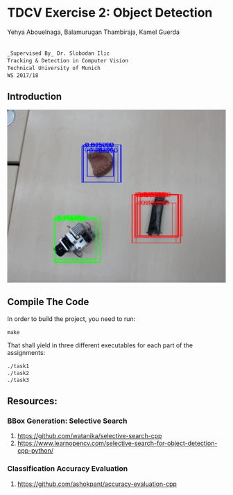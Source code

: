# TDCV Exercise 2: Object Detection

Yehya Abouelnaga, Balamurugan Thambiraja, Kamel Guerda

<code>
_Supervised By_ Dr. Slobodan Ilic
Tracking & Detection in Computer Vision
Technical University of Munich
WS 2017/18
</code>

## Introduction
<img src="selsearch.jpeg" />

## Compile The Code

In order to build the project, you need to run:
```
make
```

That shall yield in three different executables for each part of the assignments:
```
./task1
./task2
./task3
```

## Resources:

### BBox Generation: Selective Search
1. https://github.com/watanika/selective-search-cpp
2. https://www.learnopencv.com/selective-search-for-object-detection-cpp-python/

### Classification Accuracy Evaluation
1. https://github.com/ashokpant/accuracy-evaluation-cpp
